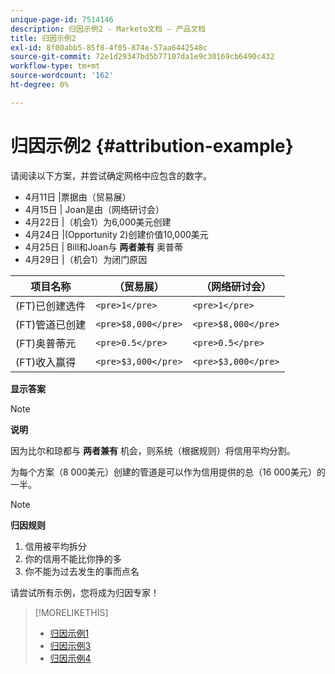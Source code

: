 ```yaml
---
unique-page-id: 7514146
description: 归因示例2 - Marketo文档 — 产品文档
title: 归因示例2
exl-id: 8f00abb5-85f8-4f05-874e-57aa6442548c
source-git-commit: 72e1d29347bd5b77107da1e9c30169cb6490c432
workflow-type: tm+mt
source-wordcount: '162'
ht-degree: 0%

---
```


# 归因示例2 {#attribution-example}

请阅读以下方案，并尝试确定网格中应包含的数字。

* 4月11日 |票据由（贸易展）
* 4月15日 | Joan是由（网络研讨会）
* 4月22日 |（机会1）为6,000美元创建
* 4月24日 |(Opportunity 2)创建价值10,000美元
* 4月25日 | Bill和Joan与 **两者兼有** 奥普蒂
* 4月29日 |（机会1）为闭门原因

| 项目名称 | （贸易展） | （网络研讨会） |
|---|---|---|
| (FT)已创建选件 | `<pre>1</pre>` | `<pre>1</pre>` |
| (FT)管道已创建 | `<pre>$8,000</pre>` | `<pre>$8,000</pre>` |
| (FT)奥普蒂元 | `<pre>0.5</pre>` | `<pre>0.5</pre>` |
| (FT)收入赢得 | `<pre>$3,000</pre>` | `<pre>$3,000</pre>` |

**显示答案**

>[!NOTE]
>
>**说明**
>
>因为比尔和琼都与 **两者兼有** 机会，则系统（根据规则）将信用平均分割。
>
>为每个方案（8 000美元）创建的管道是可以作为信用提供的总（16 000美元）的一半。

>[!NOTE]
>
>**归因规则**
>
>1. 信用被平均拆分
>1. 你的信用不能比你挣的多
>1. 你不能为过去发生的事而点名


请尝试所有示例，您将成为归因专家！

>[!MORELIKETHIS]
>
>* [归因示例1](/help/marketo/product-docs/reporting/revenue-cycle-analytics/revenue-tools/attribution/attribution-example-1.md)
>* [归因示例3](/help/marketo/product-docs/reporting/revenue-cycle-analytics/revenue-tools/attribution/attribution-example-3.md)
>* [归因示例4](/help/marketo/product-docs/reporting/revenue-cycle-analytics/revenue-tools/attribution/attribution-example-4.md)

